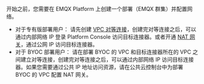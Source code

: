 开始之前，您需要在 EMQX Platform 上创建一个部署（EMQX 群集）并配置网络。

- 对于专有版部署用户： 请先创建 [VPC 对等连接](../deployments/vpc_peering.md)，创建完对等连接之后，可以通过内部网络 IP 登录 Platform Console 访问目标连接器。或者开通 [NAT 网关](../vas/nat-gateway.md)，通过公网 IP 访问目标连接器。
- 对于 BYOC 部署用户： 请在部署 BYOC 的 VPC 和目标连接器所在的 VPC 之间建立对等连接，创建完对等连接之后，可以通过内部网络 IP 访问目标连接器。如果您需要通过公共 IP 地址访问资源，请在公共云控制台中为部署 BYOC 的 VPC 配置 NAT 网关。
